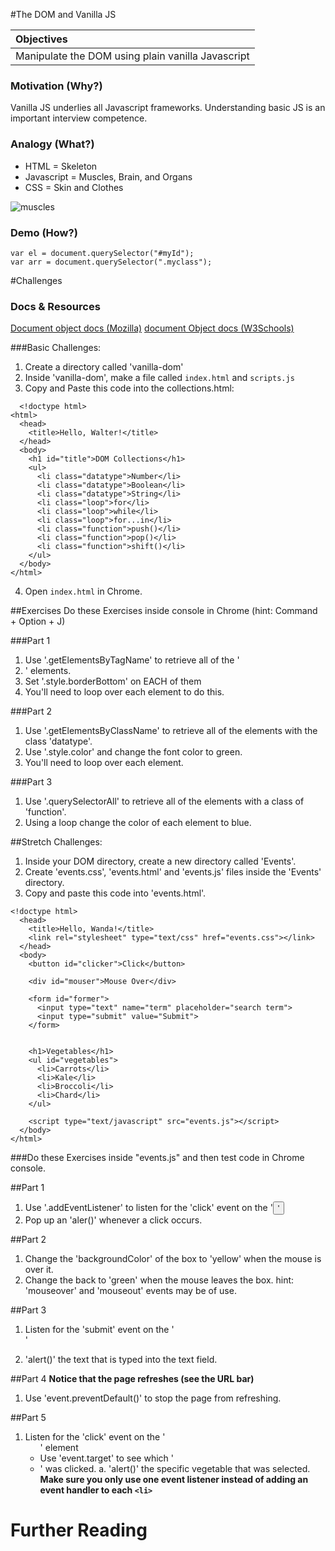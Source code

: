 #The DOM and Vanilla JS

| Objectives |
| :--- |
| Manipulate the DOM using plain vanilla Javascript |

### Motivation (Why?)

Vanilla JS underlies all Javascript frameworks. Understanding basic JS is an important interview competence.

### Analogy (What?)

* HTML = Skeleton
* Javascript = Muscles, Brain, and Organs
* CSS = Skin and Clothes

![muscles](http://www.anselm.edu/homepage/jpitocch/genbio/antagmusc.JPG)

### Demo (How?)

```
var el = document.querySelector("#myId");
var arr = document.querySelector(".myclass");
```

#Challenges

### Docs & Resources

[Document object docs (Mozilla)](https://developer.mozilla.org/en-US/docs/Web/API/document)
[document Object docs (W3Schools)](http://www.w3schools.com/jsref/dom_obj_document.asp)


###Basic Challenges:

1. Create a directory called 'vanilla-dom'
2. Inside 'vanilla-dom', make a file called `index.html` and `scripts.js`
3. Copy and Paste this code into the collections.html:

```
  <!doctype html>
<html>
  <head>
    <title>Hello, Walter!</title>
  </head>
  <body>
    <h1 id="title">DOM Collections</h1>
    <ul>
      <li class="datatype">Number</li>
      <li class="datatype">Boolean</li>
      <li class="datatype">String</li>
      <li class="loop">for</li>
      <li class="loop">while</li>
      <li class="loop">for...in</li>
      <li class="function">push()</li>
      <li class="function">pop()</li>
      <li class="function">shift()</li>
    </ul>
  </body>
</html>
```
4. Open `index.html` in Chrome.

##Exercises
Do these Exercises inside console in Chrome
  (hint: Command + Option + J)

###Part 1

1. Use '.getElementsByTagName' to retrieve all of the '<li>' elements.
2. Set '.style.borderBottom' on EACH of them
3. You'll need to loop over each element to do this.

###Part 2

1. Use '.getElementsByClassName' to retrieve all of the elements with the class 'datatype'.
2. Use '.style.color' and change the font color to green.
3. You'll need to loop over each element.

###Part 3

1. Use '.querySelectorAll' to retrieve all of the elements with a class of 'function'.
2. Using a loop change the color of each element to blue.

##Stretch Challenges:

1. Inside your DOM directory, create a new directory called 'Events'.
2. Create 'events.css', 'events.html' and 'events.js' files inside the 'Events' directory.
3. Copy and paste this code into 'events.html'.

```
<!doctype html>
  <head>
    <title>Hello, Wanda!</title>
    <link rel="stylesheet" type="text/css" href="events.css"></link>
  </head>
  <body>
    <button id="clicker">Click</button>

    <div id="mouser">Mouse Over</div>

    <form id="former">
      <input type="text" name="term" placeholder="search term">
      <input type="submit" value="Submit">
    </form>


    <h1>Vegetables</h1>
    <ul id="vegetables">
      <li>Carrots</li>
      <li>Kale</li>
      <li>Broccoli</li>
      <li>Chard</li>
    </ul>

    <script type="text/javascript" src="events.js"></script>
  </body>
</html>
```
###Do these Exercises inside "events.js" and then test code in Chrome console.

##Part 1
 1. Use '.addEventListener' to listen for the 'click' event on the '<button>'
 2. Pop up an 'aler()' whenever a click occurs.

##Part 2
 1. Change the 'backgroundColor' of the box to 'yellow' when the mouse is over it.
 2. Change the back to 'green' when the mouse leaves the box.
    hint: 'mouseover' and 'mouseout' events may be of use.

##Part 3
 1. Listen for the 'submit' event on the '<form>'
 2. 'alert()' the text that is typed into the text field.


##Part 4
 **Notice that the page refreshes (see the URL bar)**
1. Use 'event.preventDefault()' to stop the page from refreshing.

##Part 5

1. Listen for the 'click' event on the '<ul>' element
2. Use 'event.target' to see which '<li>' was clicked.
   a. 'alert()' the specific vegetable that was selected.
  **Make sure you only use one event listener instead of adding an event
  handler to each `<li>`**

# Further Reading
